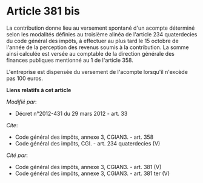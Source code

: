 # Article 381 bis

La contribution donne lieu au versement spontané d'un acompte déterminé selon les modalités définies au troisième alinéa de
l'article 234 quaterdecies du code général des impôts, à effectuer au plus tard le 15 octobre de l'année de la perception des
revenus soumis à la contribution. La somme ainsi calculée est versée au comptable de la direction générale des finances
publiques mentionné au 1 de l'article 358. 

L'entreprise est dispensée du versement de l'acompte lorsqu'il n'excède pas 100 euros.

**Liens relatifs à cet article**

_Modifié par_:

  - Décret n°2012-431  du 29 mars 2012 - art. 33

_Cite_:

  - Code général des impôts, annexe 3, CGIAN3. - art. 358
  - Code général des impôts, CGI. - art. 234 quaterdecies (V)

_Cité par_:

  - Code général des impôts, annexe 3, CGIAN3. - art. 381 (V)
  - Code général des impôts, annexe 3, CGIAN3. - art. 381 ter (V)
